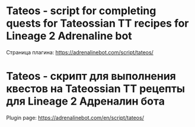 # Tateos - script for completing quests for Tateossian TT recipes for Lineage 2 Adrenaline bot
Страница плагина: https://adrenalinebot.com/script/tateos/
# Tateos - скрипт для выполнения квестов на Tateossian TT рецепты для Lineage 2 Адреналин бота
Plugin page: https://adrenalinebot.com/en/script/tateos/
